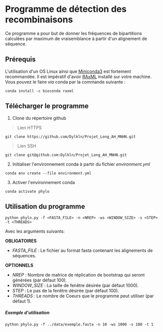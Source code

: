 # Programme de détection des recombinaisons

Ce programme a pour but de donner les fréquences de bipartitions calculées par maximum de vraisemblance à partir d'un alignement de séquence.

## Prérequis

L'utilisation d'un OS Linux ainsi que [Miniconda3](https://docs.conda.io/en/latest/miniconda.html) est fortement recommandée.
Il est impératif d'avoir [RAxML](https://cme.h-its.org/exelixis/web/software/raxml/) installé sur votre machine. Vous pouvez le faire *via* conda par la commande suivante : 
```
conda install -c bioconda raxml
```

## Télécharger le programme

1. Clone du répertoire github

> Lien HTTPS

```
git clone https://github.com/Dylkln/Projet_Long_AH_MNHN.git
```

> Lien SSH

```
git clone git@github.com:Dylkln/Projet_Long_AH_MNHN.git
```

2. Initialiser l'environnement conda à partir du fichier *environment.yml*

```
conda env create --file environment.yml
```

3. Activer l'environnement conda

```
conda activate phylo
```

## Utilisation du programme

```
python phylo.py -f <FASTA_FILE> -n <NREP> -ws <WINDOW_SIZE> -s <STEP> -t <THREADS>
```

Avec les arguments suivants:

**OBLIGATOIRES**
- *FASTA_FILE* : Le fichier au format fasta contenant les alignements de séquences.

**OPTIONNELS**
- *NREP* : Nombre de matrice de réplication de bootstrap qui seront générées (par défaut 100). 
- *WINDOW_SIZE* : La taille de fenêtre désirée (par défaut 1000). 
- *STEP* :  Le pas de la fenêtre désirée (par défaut 100).
- *THREADS* : Le nombre de Coeurs que le programme peut utiliser (par défaut 1).

##### Exemple d'utilisation

```
python phylo.py -f ../data/exemple.fasta -n 10 -ws 1000 -s 100 -t 1
```

